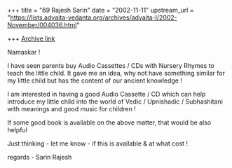 +++
title = "69 Rajesh Sarin"
date = "2002-11-11"
upstream_url = "https://lists.advaita-vedanta.org/archives/advaita-l/2002-November/004036.html"

+++
[Archive link](https://lists.advaita-vedanta.org/archives/advaita-l/2002-November/004036.html)

Namaskar !

I have seen parents buy Audio Cassettes / CDs with Nursery Rhymes
to teach the little child. It gave me an idea, why not have something
similar for my little child but has the content of our ancient knowledge !

I am interested in having a good Audio Cassette / CD which can
help introduce my little child into the world of   Vedic / Upnishadic /
Subhashitani with meanings and good music  for children !

If some good book is available on the above matter, that would be
also helpful

Just thinking - let me know - if this is available & at what cost !

regards - Sarin Rajesh

